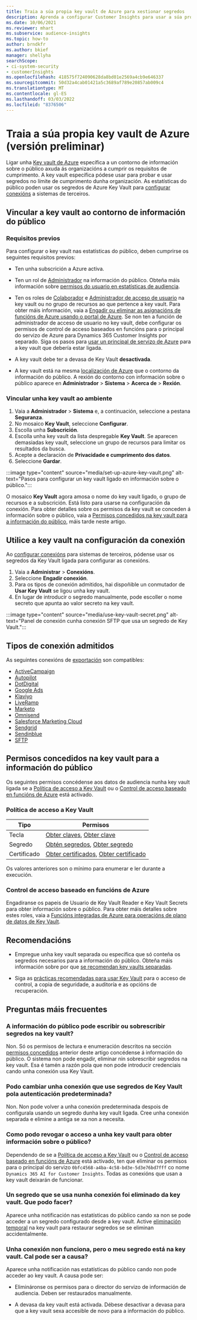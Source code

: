 ```yaml
---
title: Traia a súa propia key vault de Azure para xestionar segredos
description: Aprenda a configurar Customer Insights para usar a súa propia key vault de Azure.
ms.date: 10/06/2021
ms.reviewer: mhart
ms.subservice: audience-insights
ms.topic: how-to
author: brndkfr
ms.author: bkief
manager: shellyha
searchScope:
- ci-system-security
- customerInsights
ms.openlocfilehash: 418575f724090628da8bd01e2569a4cb9e646337
ms.sourcegitcommit: 50d32a4cab01421a5c3689af789e20857ab009c4
ms.translationtype: MT
ms.contentlocale: gl-ES
ms.lasthandoff: 03/03/2022
ms.locfileid: "8376506"
---
```

# <a name="bring-your-own-azure-key-vault-preview"></a>Traia a súa propia key vault de Azure (versión preliminar)

Ligar unha [Key vault de Azure](/azure/key-vault/general/basic-concepts) específica a un contorno de información sobre o público axuda ás organizacións a cumprir os requisitos de cumprimento.
A key vault específica pódese usar para probar e usar segredos no límite de cumprimento dunha organización. As estatísticas do público poden usar os segredos de Azure Key Vault para [configurar conexións](connections.md) a sistemas de terceiros.

## <a name="link-the-key-vault-to-the-audience-insights-environment"></a>Vincular a key vault ao contorno de información do público

### <a name="prerequisites"></a>Requisitos previos

Para configurar o key vault nas estatísticas do público, deben cumprirse os seguintes requisitos previos:

- Ten unha subscrición a Azure activa.

- Ten un rol de [Administrador](permissions.md#admin) na información do público. Obteña máis información sobre [permisos do usuario en estatísticas de audiencia](permissions.md#assign-roles-and-permissions).

- Ten os roles de [Colaborador](/azure/role-based-access-control/built-in-roles#contributor) e [Administrador de acceso de usuario](/azure/role-based-access-control/built-in-roles#user-access-administrator) na key vault ou no grupo de recursos ao que pertence a key vault. Para obter máis información, vaia a [Engadir ou eliminar as asignacións de funcións de Azure usando o portal de Azure](/azure/role-based-access-control/role-assignments-portal). Se non ten a función de administrador de acceso de usuario no key vault, debe configurar os permisos de control de acceso baseados en funcións para o principal do servizo de Azure para Dynamics 365 Customer Insights por separado. Siga os pasos para [usar un principal de servizo de Azure](connect-service-principal.md) para a key vault que debería estar ligada.

- A key vault debe ter a devasa de Key Vault **desactivada**.

- A key vault está na mesma [localización de Azure](https://azure.microsoft.com/global-infrastructure/geographies/#overview) que o contorno da información do público. A rexión do contorno con información sobre o público aparece en **Administrador** > **Sistema** > **Acerca de** > **Rexión**.

### <a name="link-a-key-vault-to-the-environment"></a>Vincular unha key vault ao ambiente

1. Vaia a **Administrador** > **Sistema** e, a continuación, seleccione a pestana **Seguranza**.
1. No mosaico **Key Vault**, seleccione **Configurar**.
1. Escolla unha **Subscrición**.
1. Escolla unha key vault da lista despregable **Key Vault**. Se aparecen demasiadas key vault, seleccione un grupo de recursos para limitar os resultados da busca.
1. Acepte a declaración de **Privacidade e cumprimento dos datos**.
1. Seleccione **Gardar**.

:::image type="content" source="media/set-up-azure-key-vault.png" alt-text="Pasos para configurar un key vault ligado en información sobre o público.":::

O mosaico **Key Vault** agora amosa o nome do key vault ligado, o grupo de recursos e a subscrición. Está listo para usarse na configuración da conexión.
Para obter detalles sobre os permisos da key vault se conceden á información sobre o público, vaia a [Permisos concedidos na key vault para a información do público](#permissions-granted-on-the-key-vault-to-audience-insights), máis tarde neste artigo.

## <a name="use-the-key-vault-in-the-connection-setup"></a>Utilice a key vault na configuración da conexión

Ao [configurar conexións](connections.md) para sistemas de terceiros, pódense usar os segredos da Key Vault ligada para configurar as conexións.

1. Vaia a **Administrar** > **Conexións**.
1. Seleccione **Engadir conexión**.
1. Para os tipos de conexión admitidos, hai dispoñible un conmutador de **Usar Key Vault** se ligou unha key vault.
1. En lugar de introducir o segredo manualmente, pode escoller o nome secreto que apunta ao valor secreto na key vault.

:::image type="content" source="media/use-key-vault-secret.png" alt-text="Panel de conexión cunha conexión SFTP que usa un segredo de Key Vault.":::

## <a name="supported-connection-types"></a>Tipos de conexión admitidos

As seguintes conexións de [exportación](export-destinations.md) son compatibles:

* [ActiveCampaign](export-active-campaign.md)
* [Autopilot](export-autopilot.md)
* [DotDigital](export-dotdigital.md)
* [Google Ads](export-google-ads.md)
* [Klaviyo](export-klaviyo.md)
* [LiveRamp](export-liveramp.md)
* [Marketo](export-marketo.md)
* [Omnisend](export-omnisend.md)
* [Salesforce Marketing Cloud](export-salesforce.md)
* [Sendgrid](export-sendgrid.md)
* [Sendinblue](export-sendinblue.md)
* [SFTP](export-sftp.md)

## <a name="permissions-granted-on-the-key-vault-to-audience-insights"></a>Permisos concedidos na key vault para a información do público

Os seguintes permisos concédense aos datos de audiencia nunha key vault ligada se a [Política de acceso a Key Vault](/azure/key-vault/general/assign-access-policy?tabs=azure-portal) ou o [Control de acceso baseado en funcións de Azure](/azure/key-vault/general/rbac-guide?tabs=azure-cli) está activado.

### <a name="key-vault-access-policy"></a>Política de acceso a Key Vault

| Tipo        | Permisos          |
| ----------- | -------------------- |
| Tecla         | [Obter claves](/rest/api/keyvault/get-keys), [Obter clave](/rest/api/keyvault/get-key)                                 |
| Segredo      | [Obtén segredos](/rest/api/keyvault/get-secrets), [Obter segredo](/rest/api/keyvault/get-secret)                     |
| Certificado | [Obter certificados](/rest/api/keyvault/get-certificates), [Obter certificado](/rest/api/keyvault/get-certificate) |

Os valores anteriores son o mínimo para enumerar e ler durante a execución.

### <a name="azure-role-based-access-control"></a>Control de acceso baseado en funcións de Azure

Engadiranse os papeis de Usuario de Key Vault Reader e Key Vault Secrets para obter información sobre o público. Para obter máis detalles sobre estes roles, vaia a [Funcións integradas de Azure para operacións de plano de datos de Key Vault](/azure/key-vault/general/rbac-guide?tabs=azure-cli).

## <a name="recommendations"></a>Recomendacións

- Empregue unha key vault separada ou específica que só conteña os segredos necesarios para a información do público. Obteña máis información sobre por que [se recomendan key vaults separadas](/azure/key-vault/general/best-practices#why-we-recommend-separate-key-vaults).

- Siga as [prácticas recomendadas para usar Key Vault](/azure/key-vault/general/best-practices#turn-on-logging) para o acceso de control, a copia de seguridade, a auditoría e as opcións de recuperación.

## <a name="frequently-asked-questions"></a>Preguntas máis frecuentes

### <a name="can-audience-insights-write-secrets-or-overwrite-secrets-into-the-key-vault"></a>A información do público pode escribir ou sobrescribir segredos na key vault?

Non. Só os permisos de lectura e enumeración descritos na sección [permisos concedidos](#permissions-granted-on-the-key-vault-to-audience-insights) anterior deste artigo concédense á información do público. O sistema non pode engadir, eliminar nin sobrescribir segredos na key vault. Esa é tamén a razón pola que non pode introducir credenciais cando unha conexión usa Key Vault.

### <a name="can-i-change-a-connection-from-using-key-vault-secrets-to-default-authentication"></a>Podo cambiar unha conexión que use segredos de Key Vault pola autenticación predeterminada?

Non. Non pode volver a unha conexión predeterminada despois de configurala usando un segredo dunha key vault ligada. Cree unha conexión separada e elimine a antiga se xa non a necesita.

### <a name="how-can-i-revoke-access-to-a-key-vault-for-audience-insights"></a>Como podo revogar o acceso a unha key vault para obter información sobre o público?

Dependendo de se a [Política de acceso a Key Vault](/azure/key-vault/general/assign-access-policy?tabs=azure-portal) ou o [Control de acceso baseado en funcións de Azure](/azure/key-vault/general/rbac-guide?tabs=azure-cli) está activado, ten que eliminar os permisos para o principal do servizo `0bfc4568-a4ba-4c58-bd3e-5d3e76bd7fff` co nome `Dynamics 365 AI for Customer Insights`. Todas as conexións que usan a key vault deixarán de funcionar.

### <a name="a-secret-thats-used-in-a-connection-got-removed-from-the-key-vault-what-can-i-do"></a>Un segredo que se usa nunha conexión foi eliminado da key vault. Que podo facer?

Aparece unha notificación nas estatísticas do público cando xa non se pode acceder a un segredo configurado desde a key vault. Active [eliminación temporal](/azure/key-vault/general/soft-delete-overview) na key vault para restaurar segredos se se eliminan accidentalmente.

### <a name="a-connection-doesnt-work-but-my-secret-is-in-the-key-vault-what-might-be-the-cause"></a>Unha conexión non funciona, pero o meu segredo está na key vault. Cal pode ser a causa?

Aparece unha notificación nas estatísticas do público cando non pode acceder ao key vault. A causa pode ser:

- Elimináronse os permisos para o director do servizo de información de audiencia. Deben ser restaurados manualmente.

- A devasa da key vault está activada. Débese desactivar a devasa para que a key vault sexa accesible de novo para a información do público.
